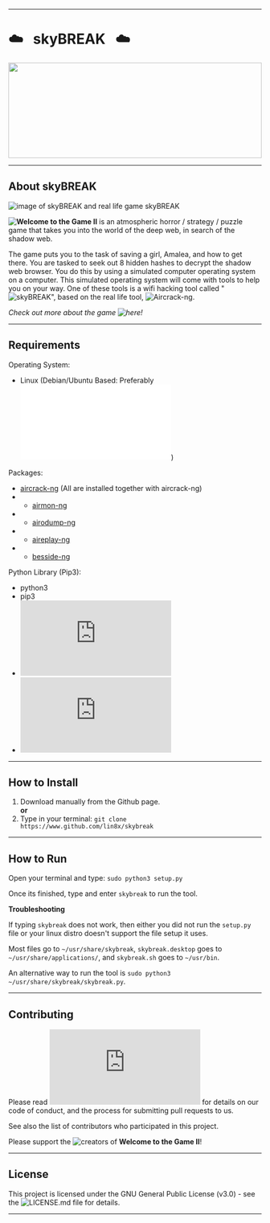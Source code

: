 ------------------------------------------------------------------------

# :cloud: &nbsp; skyBREAK &nbsp; :cloud:
<img src="https://steamuserimages-a.akamaihd.net/ugc/941708627458956135/42128EC5889AF5B6132F75AC33DF2991C55A8DCB/" width="100%" height="190">

------------------------------------------------------------------------

## About skyBREAK

![image of skyBREAK and real life game skyBREAK](http://i66.tinypic.com/2im81gn.jpg)

**![Welcome to the Game II](https://store.steampowered.com/app/720250/Welcome_to_the_Game_II/)** is an atmospheric horror / strategy / puzzle game that takes you into the world of the deep web, in search of the shadow web. 

The game puts you to the task of saving a girl, Amalea, and how to get there. You are tasked to seek out 8 hidden hashes to decrypt the shadow web browser. You do this by using a simulated computer operating system on a computer. This simulated operating system will come with tools to help you on your way. One of these tools is a wifi hacking tool called "![skyBREAK](https://welcometothegame.fandom.com/wiki/SkyBREAK)", based on the real life tool, ![Aircrack-ng](https://www.aircrack-ng.org/).

*Check out more about the game ![here](https://store.steampowered.com/app/720250/Welcome_to_the_Game_II/)!*

------------------------------------------------------------------------

## Requirements

Operating System:
* Linux (Debian/Ubuntu Based: Preferably ![Kali Linux](www.kali.org))

Packages:
* [aircrack-ng](https://www.aircrack-ng.org/doku.php?id=downloads) (All are installed together with aircrack-ng)
* - [airmon-ng](https://www.aircrack-ng.org/doku.php?id=airmon-ng)
* - [airodump-ng](https://www.aircrack-ng.org/doku.php?id=airodump-ng)
* - [aireplay-ng](https://www.aircrack-ng.org/doku.php?id=aireplay-ng)
* - [besside-ng](https://www.aircrack-ng.org/doku.php?id=besside-ng)

Python Library (Pip3):
* python3
* pip3
* ![os](https://docs.python.org/3/library/os.html)
* ![time](https://docs.python.org/3/library/time.html)

------------------------------------------------------------------------

## How to Install

1. Download manually from the Github page.
<br> **or**
2. Type in your terminal:
`git clone https://www.github.com/lin8x/skybreak`

------------------------------------------------------------------------

## How to Run

Open your terminal and type:
`sudo python3 setup.py`

Once its finished, type and enter `skybreak` to run the tool.

**Troubleshooting**

If typing `skybreak` does not work, then either you did not run the `setup.py` file or your linux distro doesn't support the file setup it uses.

Most files go to `~/usr/share/skybreak`, `skybreak.desktop` goes to `~/usr/share/applications/`, and `skybreak.sh` goes to `~/usr/bin`.

An alternative way to run the tool is `sudo python3 ~/usr/share/skybreak/skybreak.py`.

------------------------------------------------------------------------

## Contributing

Please read ![CONTRIBUTING.md](https://github.com/Lin8x/skyBREAK/blob/master/CONTRIBUTING.md) for details on our code of conduct, and the process for submitting pull requests to us.

See also the list of contributors who participated in this project.

Please support the ![creators](http://www.reflectstudios.com/) of **Welcome to the Game II**!

------------------------------------------------------------------------

## License

This project is licensed under the GNU General Public License (v3.0) - see the ![LICENSE.md](https://github.com/Lin8x/skyBREAK/blob/master/LICENSE) file for details.

------------------------------------------------------------------------
